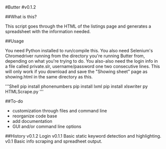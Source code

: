 #Butter
#v0.1.2

##What is this?

This script goes through the HTML of the listings page and generates a spreadsheet with the information needed.

##Usage

You need Python installed to run/compile this.
You also need Selenium's Chromedriver running from the directory you're running Butter from, depending on what you're trying to do.
You also-also need the login info in a file called private.slr, username/password one two consecutive lines.
This will only work if you download and save the "Showing sheet" page as showing.html in the same directory as this.

'''Shell
 pip install phonenumbers
 pip install lxml
 pip install xlswriter
 py HTMLScrape.py
'''

##To-do
- customization through files and command line
- reorganize code base
- add documentation
- GUI and/or command line options

##History
v0.1.2
Login
v0.1.1
Basic static keyword detection and highlighting.
v0.1
Basic info scraping and spreadheet output.
